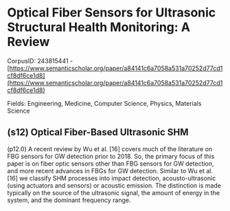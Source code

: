 # Optical Fiber Sensors for Ultrasonic Structural Health Monitoring: A Review

CorpusID: 243815441 - [https://www.semanticscholar.org/paper/a84141c6a7058a531a70252d77cd1cf8df6ce1d8](https://www.semanticscholar.org/paper/a84141c6a7058a531a70252d77cd1cf8df6ce1d8)

Fields: Engineering, Medicine, Computer Science, Physics, Materials Science

## (s12) Optical Fiber-Based Ultrasonic SHM
(p12.0) A recent review by Wu et al. [16] covers much of the literature on FBG sensors for GW detection prior to 2018. So, the primary focus of this paper is on fiber optic sensors other than FBG sensors for GW detection, and more recent advances in FBGs for GW detection. Similar to Wu et al. [16] we classify SHM processes into impact detection, acousto-ultrasonic (using actuators and sensors) or acoustic emission. The distinction is made typically on the source of the ultrasonic signal, the amount of energy in the system, and the dominant frequency range.
